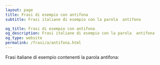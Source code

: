 ```yaml
---
layout: page
title: Frasi di esempio con antifona 
subtitle: Frasi italiane di esempio con la parola  antifona

og_title: Frasi di esempio con antifona 
og_description: Frasi italiane di esempio con la parola  antifona
og_type: website
permalink: /frasi/a/antifona.html
---
```


Frasi italiane di esempio contenenti la parola antifona:


